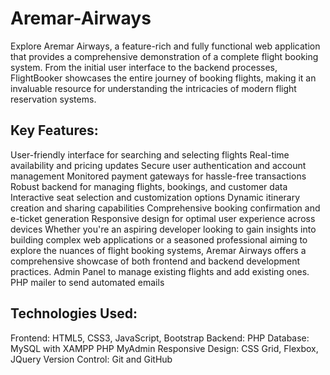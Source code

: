 # Aremar-Airways
Explore Aremar Airways, a feature-rich and fully functional web application that provides a comprehensive demonstration of a complete flight booking system.
From the initial user interface to the backend processes, FlightBooker showcases the entire journey of booking flights, making it an invaluable resource for understanding the intricacies of modern flight reservation systems.

Key Features:
-
User-friendly interface for searching and selecting flights
Real-time availability and pricing updates
Secure user authentication and account management
Monitored payment gateways for hassle-free transactions
Robust backend for managing flights, bookings, and customer data
Interactive seat selection and customization options
Dynamic itinerary creation and sharing capabilities
Comprehensive booking confirmation and e-ticket generation
Responsive design for optimal user experience across devices
Whether you're an aspiring developer looking to gain insights into building complex web applications or a seasoned professional aiming to explore the nuances of flight booking systems, Aremar Airways offers a comprehensive showcase of both frontend and backend development practices.
Admin Panel to manage existing flights and add existing ones.
PHP mailer to send automated emails

Technologies Used: 
-
Frontend: HTML5, CSS3, JavaScript, Bootstrap
Backend: PHP
Database: MySQL with XAMPP PHP MyAdmin
Responsive Design: CSS Grid, Flexbox, JQuery
Version Control: Git and GitHub


